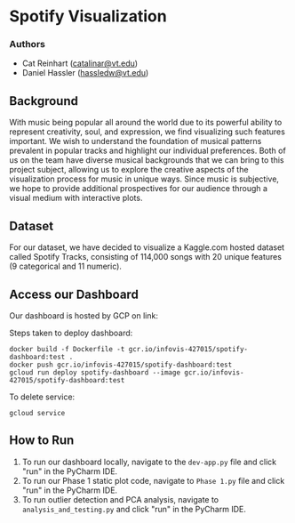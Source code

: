 # Spotify Visualization

### Authors
* Cat Reinhart (catalinar@vt.edu)
* Daniel Hassler (hassledw@vt.edu)

## Background
With music being popular all around the world due to its 
powerful ability to represent creativity, soul, and expression, 
we find visualizing such features important. We wish to understand the 
foundation of musical patterns prevalent in popular tracks and highlight our 
individual preferences.  Both of us on the team have diverse musical backgrounds 
that we can bring to this project subject, allowing us to explore the creative aspects 
of the visualization process for music in unique ways. Since music is subjective, 
we hope to provide additional prospectives for our audience through a visual 
medium with interactive plots.

## Dataset
For our dataset, we have decided to visualize a Kaggle.com hosted dataset called Spotify Tracks, 
consisting of 114,000 songs with 20 unique features (9 categorical and 11 numeric).

## Access our Dashboard
Our dashboard is hosted by GCP on link: 

Steps taken to deploy dashboard:
```
docker build -f Dockerfile -t gcr.io/infovis-427015/spotify-dashboard:test .
docker push gcr.io/infovis-427015/spotify-dashboard:test
gcloud run deploy spotify-dashboard --image gcr.io/infovis-427015/spotify-dashboard:test
```

To delete service:
```
gcloud service
```
## How to Run
1. To run our dashboard locally, navigate to the `dev-app.py` file and click "run" in the PyCharm IDE.
2. To run our Phase 1 static plot code, navigate to `Phase 1.py` file and click "run" in the PyCharm IDE.
3. To run outlier detection and PCA analysis, navigate to `analysis_and_testing.py` and click "run" in the PyCharm IDE.